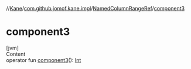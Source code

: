 //[Kane](../../index.md)/[com.github.jomof.kane.impl](../index.md)/[NamedColumnRangeRef](index.md)/[component3](component3.md)



# component3  
[jvm]  
Content  
operator fun [component3](component3.md)(): [Int](https://kotlinlang.org/api/latest/jvm/stdlib/kotlin/-int/index.html)  



